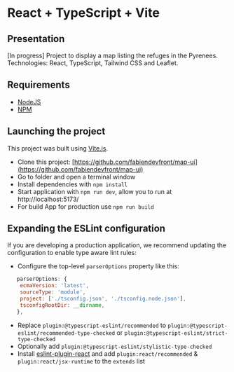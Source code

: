 # React + TypeScript + Vite

## Presentation

[In progress] Project to display a map listing the refuges in the Pyrenees. Technologies: React, TypeScript, Tailwind CSS and Leaflet.

## Requirements

* [NodeJS](https://nodejs.org/en/)
* [NPM](https://www.npmjs.com/)

## Launching the project

This project was built using [Vite.js](https://vitejs.dev/).

* Clone this project: [https://github.com/fabiendevfront/map-ui](https://github.com/fabiendevfront/map-ui)
* Go to folder and open a terminal window
* Install dependencies with `npm install`
* Start application with `npm run dev`, allow you to run at http://localhost:5173/
* For build App for production use `npm run build`

## Expanding the ESLint configuration

If you are developing a production application, we recommend updating the configuration to enable type aware lint rules:

- Configure the top-level `parserOptions` property like this:

```js
   parserOptions: {
    ecmaVersion: 'latest',
    sourceType: 'module',
    project: ['./tsconfig.json', './tsconfig.node.json'],
    tsconfigRootDir: __dirname,
   },
```

- Replace `plugin:@typescript-eslint/recommended` to `plugin:@typescript-eslint/recommended-type-checked` or `plugin:@typescript-eslint/strict-type-checked`
- Optionally add `plugin:@typescript-eslint/stylistic-type-checked`
- Install [eslint-plugin-react](https://github.com/jsx-eslint/eslint-plugin-react) and add `plugin:react/recommended` & `plugin:react/jsx-runtime` to the `extends` list
